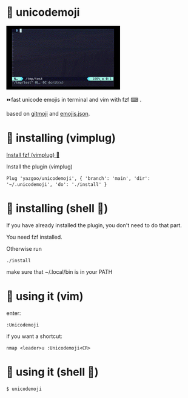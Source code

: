 # 🐹 unicodemoji 

![screen capture](unicodemoji.gif)

⏩fast unicode emojis in terminal and vim with fzf ⌨ .

based on [gitmoji](https://github.com/carloscuesta/gitmoji/) and [emojis.json](https://gist.github.com/oliveratgithub/0bf11a9aff0d6da7b46f1490f86a71eb).

# 🐯 installing (vimplug)

[Install fzf (vimplug) 💾](https://github.com/junegunn/fzf#as-vim-plugin)

Install the plugin (vimplug)

```
Plug 'yazgoo/unicodemoji', { 'branch': 'main', 'dir': '~/.unicodemoji', 'do': './install' }
```

# 🐖 installing (shell 🐚)

If you have already installed the plugin, you don't need to do that part.

You need fzf installed.

Otherwise run

```
./install
```
make sure that ~/.local/bin is in your PATH

# 🐪 using it (vim)

enter:

```
:Unicodemoji
```

if you want a shortcut:

```
nmap <leader>u :Unicodemoji<CR>
```

# 🐄 using it (shell 🐚)

```
$ unicodemoji
```
